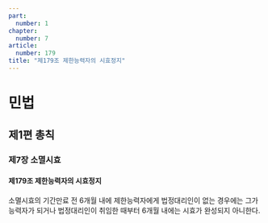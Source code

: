 ```yaml
---
part:
  number: 1
chapter:
  number: 7
article:
  number: 179
title: "제179조 제한능력자의 시효정지"
---
```

# 민법

## 제1편 총칙

### 제7장 소멸시효

#### 제179조 제한능력자의 시효정지

소멸시효의 기간만료 전 6개월 내에 제한능력자에게 법정대리인이 없는 경우에는 그가 능력자가 되거나 법정대리인이 취임한 때부터 6개월 내에는 시효가 완성되지 아니한다.
